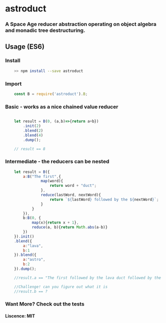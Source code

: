 # astroduct

### A Space Age reducer abstraction operating on object algebra and monadic tree destructuring.

## Usage (ES6)

### Install
```bash
    >> npm install --save astroduct
```

### Import
```javascript
    const B = require('astroduct').B;
```


### Basic - works as a nice chained value reducer
```javascript

    let result = B(0, (a,b)=>{return a+b})
        .init(2)
        .blend(2)
        .blend(4)
        .dump();

    // result == 8
```    

### Intermediate - the reducers can be nested

```javascript
    let result = B({
        a:B("The first",{
                map(word){
                    return word + "duct";
                },
                reduce(lastWord, nextWord){
                    return `${lastWord} followed by the ${nextWord}`;
                }
            }
        }),
        b:B(0, {
            map(x){return x + 1},
            reduce(a, b){return Math.abs(a-b)}
        })
    }).init()
    .blend({
        a:"lava",
        b:1
    }).blend({
        a:"astro",
        b:2
    }).dump();

    //result.a == "The first followed by the lava duct followed by the astroduct"

    //Challenge! can you figure out what it is
    //result.b == ?
```

### Want More? Check out the tests

#### Liscence: MIT
